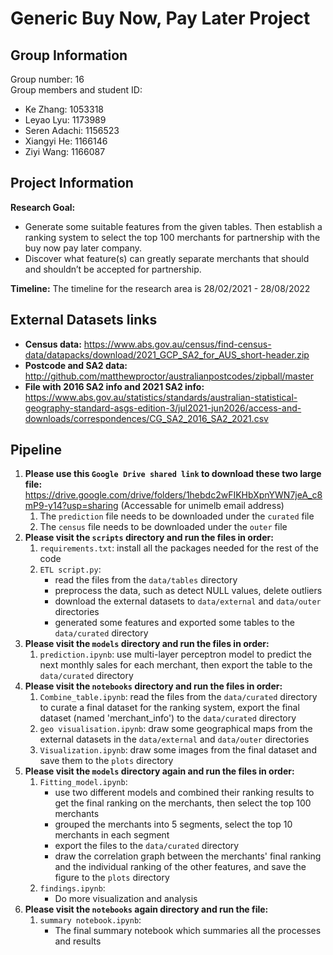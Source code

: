 # Generic Buy Now, Pay Later Project

## Group Information
Group number: 16 <br />
Group members and student ID:
- Ke Zhang: 1053318
- Leyao Lyu: 1173989
- Seren Adachi: 1156523
- Xiangyi He: 1166146
- Ziyi Wang: 1166087

## Project Information
**Research Goal:** 
- Generate some suitable features from the given tables. Then establish a ranking system to select the top 100 merchants for partnership with the buy now pay later company. 
- Discover what feature(s) can greatly separate merchants that should and shouldn’t be accepted for partnership.

**Timeline:** The timeline for the research area is 28/02/2021 - 28/08/2022

## External Datasets links
- **Census data:** https://www.abs.gov.au/census/find-census-data/datapacks/download/2021_GCP_SA2_for_AUS_short-header.zip
- **Postcode and SA2 data:** http://github.com/matthewproctor/australianpostcodes/zipball/master
- **File with 2016 SA2 info and 2021 SA2 info:** https://www.abs.gov.au/statistics/standards/australian-statistical-geography-standard-asgs-edition-3/jul2021-jun2026/access-and-downloads/correspondences/CG_SA2_2016_SA2_2021.csv

## Pipeline
1. **Please use this `Google Drive shared link` to download these two large file:**
    https://drive.google.com/drive/folders/1hebdc2wFIKHbXpnYWN7jeA_c8mP9-y14?usp=sharing (Accessable for unimelb email address)
    1. The `prediction` file needs to be downloaded under the `curated` file
    2. The `census` file needs to be downloaded under the `outer` file
2. **Please visit the `scripts` directory and run the files in order:**
    1. `requirements.txt`: install all the packages needed for the rest of the code
    2. `ETL script.py`: 
        - read the files from the `data/tables` directory
        - preprocess the data, such as detect NULL values, delete outliers
        - download the external datasets to `data/external` and `data/outer` directories
        - generated some features and exported some tables to the `data/curated` directory
3. **Please visit the `models` directory and run the files in order:**
    1. `prediction.ipynb`: use multi-layer perceptron model to predict the next monthly sales for each merchant, then export the table to the `data/curated` directory 
4. **Please visit the `notebooks` directory and run the files in order:**
    1. `Combine_table.ipynb`: read the files from the `data/curated` directory to curate a final dataset for the ranking system, export the final dataset (named 'merchant_info') to the `data/curated` directory
    2. `geo visualisation.ipynb`: draw some geographical maps from the external datasets in the `data/external` and `data/outer` directories
    3. `Visualization.ipynb`: draw some images from the final dataset and save them to the `plots` directory <br />
5. **Please visit the `models` directory again and run the files in order:**
    1. `Fitting_model.ipynb`: 
        - use two different models and combined their ranking results to get the final ranking on the merchants, then select the top 100 merchants
        - grouped the merchants into 5 segments, select the top 10 merchants in each segment
        - export the files to the `data/curated` directory
        - draw the correlation graph between the merchants' final ranking and the individual ranking of the other features, and save the figure to the `plots` directory
    2. `findings.ipynb`:
        - Do more visualization and analysis
6. **Please visit the `notebooks` again directory and run the file:**
    1. `summary notebook.ipynb`:
        - The final summary notebook which summaries all the processes and results

